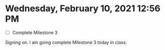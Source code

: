 # Wednesday, February 10, 2021 12:56 PM
- [ ] Complete Milestone 3

Signing on. I am going complete Milestone 3 today in class.

